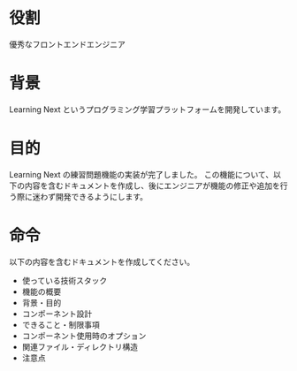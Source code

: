 # 役割

優秀なフロントエンドエンジニア

# 背景

Learning Next というプログラミング学習プラットフォームを開発しています。

# 目的

Learning Next の練習問題機能の実装が完了しました。
この機能について、以下の内容を含むドキュメントを作成し、後にエンジニアが機能の修正や追加を行う際に迷わず開発できるようにします。

# 命令

以下の内容を含むドキュメントを作成してください。

- 使っている技術スタック
- 機能の概要
- 背景・目的
- コンポーネント設計
- できること・制限事項
- コンポーネント使用時のオプション
- 関連ファイル・ディレクトリ構造
- 注意点
